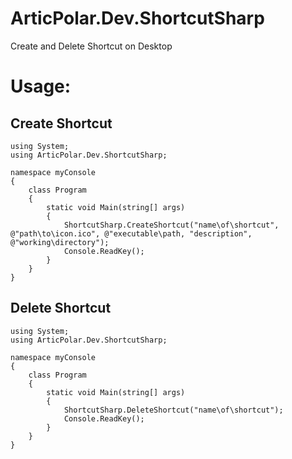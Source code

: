 # ArticPolar.Dev.ShortcutSharp
Create and Delete Shortcut on Desktop

# Usage:

## Create Shortcut 
````
using System;
using ArticPolar.Dev.ShortcutSharp;

namespace myConsole
{
    class Program
    {
        static void Main(string[] args)
        {
            ShortcutSharp.CreateShortcut("name\of\shortcut", @"path\to\icon.ico", @"executable\path, "description", @"working\directory");
            Console.ReadKey();
        }
    }
}
````

## Delete Shortcut
````
using System;
using ArticPolar.Dev.ShortcutSharp;

namespace myConsole
{
    class Program
    {
        static void Main(string[] args)
        {
            ShortcutSharp.DeleteShortcut("name\of\shortcut");
            Console.ReadKey();
        }
    }
}

````
